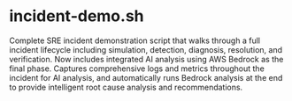 # incident-demo.sh

Complete SRE incident demonstration script that walks through a full incident lifecycle including simulation, detection, diagnosis, resolution, and verification. Now includes integrated AI analysis using AWS Bedrock as the final phase. Captures comprehensive logs and metrics throughout the incident for AI analysis, and automatically runs Bedrock analysis at the end to provide intelligent root cause analysis and recommendations. 